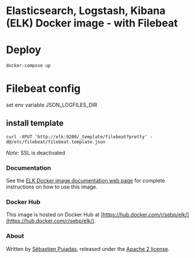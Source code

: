 # Elasticsearch, Logstash, Kibana (ELK) Docker image - with Filebeat

# Deploy

`docker-compose up`

# Filebeat config
set env variable JSON_LOGFILES_DIR
## install template
`curl -XPUT 'http://elk:9200/_template/filebeat?pretty' -d@/etc/filebeat/filebeat.template.json`

*Note*: SSL is deactivated


### Documentation

See the [ELK Docker image documentation web page](http://elk-docker.readthedocs.io/) for complete instructions on how to use this image.

### Docker Hub

This image is hosted on Docker Hub at [https://hub.docker.com/r/sebp/elk/](https://hub.docker.com/r/sebp/elk/).

### About

Written by [Sébastien Pujadas](https://pujadas.net), released under the [Apache 2 license](https://www.apache.org/licenses/LICENSE-2.0).

